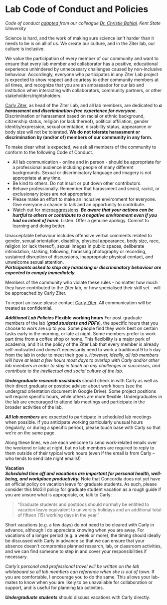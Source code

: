# Lab Code of Conduct and Policies

_Code of conduct [adapted](https://github.com/BahlaiLab/Policies/blob/master/Code_of_conduct.md) from our colleague [Dr. Christie Bahlai](https://bahlailab.org/), Kent State University_

Science is hard, and the work of making sure science isn't harder than it needs to be is on all of us. We create our culture, and in the Ziter lab, our culture is inclusive.  

We value the participation of every member of our community and want to ensure that every lab member and collaborator has a positive, educational experience unhindered by unnecessary challenges caused by non-inclusive behaviour. Accordingly, everyone who participates in any Ziter Lab project is expected to show respect and courtesy to other community members at all times, and recognize that you are an ambassador for our lab and institution when interacting with collaborators, community partners, or other stakeholders/rightsholders.  

[Carly Ziter](carlyziter.com), as head of the Ziter Lab, and all lab members, are dedicated to **_a harassment and discrimination-free experience for everyone_**. Discrimination or harassment based on racial or ethnic background, citizenship status, religion (or lack thereof), political affiliation, gender identity/expression, sexual orientation, dis/ability status, appearance or body size will not be tolerated. **We do not tolerate harassment or discrimination by (and/or of) members of our community in any form.**  

To make clear what is expected, we ask all members of the community to conform to the following Code of Conduct.  
- All lab communication - online and in person - should be appropriate for a professional audience including people of many different backgrounds. Sexual or discriminatory language and imagery is not appropriate at any time.
- Be kind to others. Do not insult or put down other contributors.  
- Behave professionally. Remember that harassment and sexist, racist, or exclusionary jokes are not appropriate.
- Please make an effort to make an inclusive environment for everyone. Give everyone a chance to talk and an opportunity to contribute.
- Watch out for [microaggressions](https://en.wikipedia.org/wiki/Microaggression). **_Be aware that your actions can be hurtful to others or contribute to a negative environment even if you had no intent of harm_**. Listen. Offer a genuine apology. Commit to learning and doing better.  

Unacceptable behaviour includes offensive verbal comments related to gender, sexual orientation, disability, physical appearance, body size, race, religion (or lack thereof), sexual images in public spaces, deliberate intimidation, stalking, following, harassing photography or recording, sustained disruption of discussions, inappropriate physical contact, and unwelcome sexual attention.  
**_Participants asked to stop any harassing or discriminatory behaviour are expected to comply immediately._**  

Members of the community who violate these rules - no matter how much they have contributed to the Ziter lab, or how specialised their skill set - will be approached by Carly Ziter.   

To report an issue please contact [Carly Ziter](https://www.carlyziter.com/contact-us.html). All communication will be treated as confidential.   

**_Additional Lab Policies_**
**Flexible working hours**
For post-graduate members of the lab (**_grad students and PDFs_**), the specific hours that you choose to work are up to you. Some people find they work best on certain tasks early in the morning, or late at night. Some members prefer to work part time from a coffee shop or home. This flexibility is a major perk of academia, and it is the policy of the Ziter Lab that every member is already self-motivated and doesn't necessarily need to work a traditional 9 to 5 day from the lab in order to meet their goals. _However, ideally, all lab members will have at least a few hours most days to overlap with Carly and/or other lab members in order to stay in touch on any challenges or successes, and contribute to the intellectual and social culture of the lab._  

**_Undergraduate research assistants_** should check in with Carly as well as their direct graduate or postdoc advisor about work hours (see the undergrad orientation document in Google Drive). Some project positions will require specific hours, while others are more flexible. Undergraduates in the lab are encouraged to attend lab meetings and participate in the broader activities of the lab.  

**_All lab members_** are expected to participate in scheduled lab meetings when possible. If you anticipate working particularly unusual hours (regularly, or during a specific period), please touch base with Carly so that we’re on the same page.  

Along these lines, we are each welcome to send work-related emails over the weekend or late at night, but no lab members are required to reply to them outside of their typical work hours (even if the email is from Carly – who tends to send late night emails!)   

**Vacation**  
**_Scheduled time off and vacations are important for personal health, well-being, and workplace productivity._** Note that Concordia does not yet have an official policy on vacation leave for graduate students. As such, please consider this McGill policy for graduate student vacation as a rough guide if you are unsure what is appropriate, or, talk to Carly:  
> “Graduate students and postdocs should normally be entitled to vacation leave equivalent to university holidays and an additional total of fifteen (15) working days in the year.”  

Short vacations (e.g. a few days) do not need to be cleared with Carly in advance, although I do appreciate knowing when you are away. For vacations of a longer period (e.g. a week or more), the timing should ideally be discussed with Carly in advance so that we can ensure that your absence doesn’t compromise planned research, lab, or classroom activities, and we can find someone to step in and cover your responsibilities if necessary.  

_Carly’s personal and professional travel will be written on the lab whiteboard so all lab members can reference when she is out of town._ If you are comfortable, I encourage you to do the same. This allows your lab-mates to know when you are likely to be unavailable for collaboration or support, and is useful for planning lab activities.  

**_Undergraduate students_** should discuss vacations with Carly directly.

